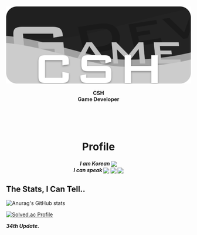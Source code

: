 <p align = "center">
  <img src = "https://github.com/csh4430/csh4430/blob/main/Image/Title.png">
</p>
<p align="center">
  <b>
    CSH
    <br>
    Game Developer
  </b>
</p>


<br>
<br>
<br>

<h1 align="center">
  Profile
</h1>
<h5 align="center"> 
  I am Korean <img align = "center" src ="https://user-images.githubusercontent.com/77655535/216351362-be60ede3-06a9-4a6f-a3d4-c61df79237e2.png" width = "35px"> <br>
  I can speak 
  <img align = "center" src ="https://user-images.githubusercontent.com/77655535/216351362-be60ede3-06a9-4a6f-a3d4-c61df79237e2.png" width = "35px">
  <img align = "center" src ="https://user-images.githubusercontent.com/77655535/216351362-be60ede3-06a9-4a6f-a3d4-c61df79237e2.png" width = "35px">
  <img align = "center" src ="https://user-images.githubusercontent.com/77655535/216351362-be60ede3-06a9-4a6f-a3d4-c61df79237e2.png" width = "35px">
</h5>



<h2>
  The Stats, I Can Tell..
</h2>

![Anurag's GitHub stats](https://github-readme-stats.vercel.app/api?username=csh4430&show_icons=true&theme=dark)

[![Solved.ac Profile](http://mazassumnida.wtf/api/v2/generate_badge?boj=snghun6889)](https://solved.ac/snghun6889)

***34th Update.***
